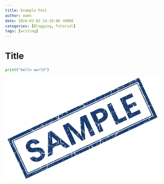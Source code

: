 ```yaml
---
title: Example Post
author: owen
date: 2024-02-02 14:10:00 +0800
categories: [Blogging, Tutorial]
tags: [writing]
---
```


# Title
```python
print("hello world")
```

![Image](/assets/img/sample.jpg)